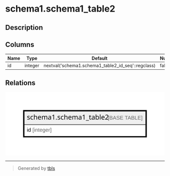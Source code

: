 # schema1.schema1_table2

## Description

## Columns

| Name | Type | Default | Nullable | Children | Parents | Comment |
| ---- | ---- | ------- | -------- | -------- | ------- | ------- |
| id | integer | nextval('schema1.schema1_table2_id_seq'::regclass) | false |  |  |  |

## Relations

![er](schema1.schema1_table2.svg)

---

> Generated by [tbls](https://github.com/k1LoW/tbls)
